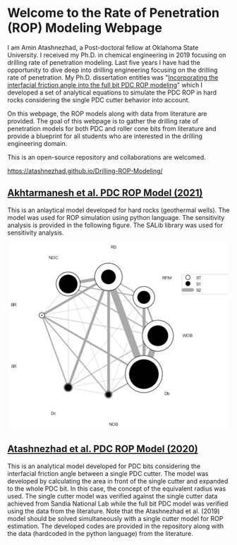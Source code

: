 # Welcome to the Rate of Penetration (ROP) Modeling Webpage

I am Amin Atashnezhad, a Post-doctoral fellow at Oklahoma State University. I received my Ph.D. in chemical engineering in 2019 focusing on drilling rate of penetration modeling.
Last five years I have had the opportunity to dive deep into drilling engineering focusing on the drilling rate of penetration.
My Ph.D. dissertation entitles was "[Incorporating the interfacial friction angle into the full bit PDC ROP modeling](https://github.com/Atashnezhad/PhD_Dissertation)" which I developed a set of analytical equations to simulate the PDC ROP in hard rocks considering the single PDC cutter behavior into account.




On this webpage, the ROP models along with data from literature are provided.
The goal of this webpage is to gather the drilling rate of penetration models for both PDC and roller cone bits from literature and provide a blueprint for all students who are interested in the drilling engineering domain.

This is an open-source repository and collaborations are welcomed.

https://atashnezhad.github.io/Drilling-ROP-Modeling/

## [Akhtarmanesh et al. PDC ROP Model (2021)](https://github.com/Atashnezhad/ROP-Modeling/tree/main/Akhtarmanesh%20et%20al%20PDC%20ROP%20model)

This is an anlaytical model developed for hard rocks (geothermal wells). The model was used for ROP simulation using python language. The sensitivity analysis is provided in the following figure. The SALib library was used for sensitivity analysis.

<p float="center">
  <img width="500" src="download.png" >
</p>

## [Atashnezhad et al. PDC ROP Model (2020)](https://github.com/Atashnezhad/ROP-Modeling/tree/main/Atashnezhad%20et%20al%20PDC%20ROP%20model)

This is an analytical model developed for PDC bits considering the interfacial friction angle between a single PDC cutter. The model was developed by calculating the area in front of the single cutter and expanded to the whole PDC bit. In this case, the concept of the equivalent radius was used. The single cutter model was verified against the single cutter data achieved from Sandia National Lab while the full bit PDC model was verified using the data from the literature. Note that the Atashnezhad et al. (2019) model should be solved simultaneously with a single cutter model for ROP estimation. The developed codes are provided in the repository along with the data (hardcoded in the python language) from the literature.
